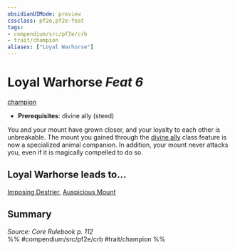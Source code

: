 ```yaml
---
obsidianUIMode: preview
cssclass: pf2e,pf2e-feat
tags:
- compendium/src/pf2e/crb
- trait/champion
aliases: ["Loyal Warhorse"]
---
```

# Loyal Warhorse  *Feat 6*  
[champion](../../Rules/traits/champion.md)  

- **Prerequisites**: divine ally (steed)

You and your mount have grown closer, and your loyalty to each other is unbreakable. The mount you gained through the [divine ally](divine-ally.md) class feature is now a specialized animal companion. In addition, your mount never attacks you, even if it is magically compelled to do so.

## Loyal Warhorse leads to...

[Imposing Destrier](imposing-destrier.md), [Auspicious Mount](auspicious-mount.md)

## Summary

*Source: Core Rulebook p. 112*  
%% #compendium/src/pf2e/crb #trait/champion %%